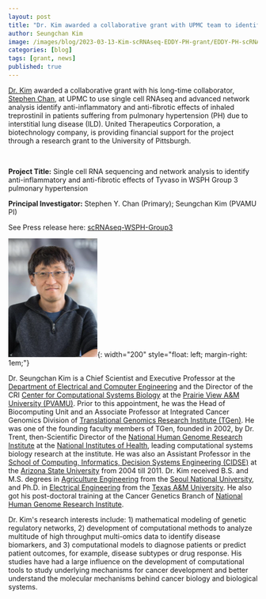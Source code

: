 ```yaml
---
layout: post
title: "Dr. Kim awarded a collaborative grant with UPMC team to identify anti-inflammatory and anti-fibrotic effects of Tyvaso in WSPH Group 3 pulmonary hypertension"
author: Seungchan Kim
image: /images/blog/2023-03-13-Kim-scRNAseq-EDDY-PH-grant/EDDY-PH-scRNAseq-workflow.png
categories: [blog]
tags: [grant, news]
published: true
---
```



[Dr. Kim](/team/xishuang-dong) awarded a collaborative grant with his long-time collaborator, [Stephen Chan](https://www.sychanlab.pitt.edu/people-2/dr-chan/), at UPMC to use single cell RNAseq and advanced network analysis identify anti-inflammatory and anti-fibrotic effects of inhaled treprostinil in patients suffering from pulmonary hypertension (PH) due to interstitial lung disease (ILD). United Therapeutics Corporation, a biotechnology company, is providing financial support for the project through a research grant to the University of Pittsburgh.


<br/>

**Project Title:** Single cell RNA sequencing and network analysis to identify anti-inflammatory and anti-fibrotic effects of Tyvaso in WSPH Group 3 pulmonary hypertension 

**Principal Investigator:** Stephen Y. Chan (Primary); Seungchan Kim (PVAMU PI)

See Press release here: [scRNAseq-WSPH-Group3](https://www.pvamu.edu/research/post/prairie-view-am-university-receives-100000-grant-for-single-cell-rna-sequencing-collaborative-project-supported-by-united-therapeutics/)



![Seungchan Kim](/images/blog/2023-03-13-Kim-scRNAseq-EDDY-PH-grant/seungchan-kim.png){: width="200" style="float: left; margin-right: 1em;"}

Dr. Seungchan Kim is a Chief Scientist and Executive Professor at the [Department of Electrical and Computer Engineering](http://www.pvamu.edu/ece/) and the Director of the CRI [Center for Computational Systems Biology]({{site.baseurl}}{{"/"}}) at the [Prairie View A&M University (PVAMU)](http://www.pvamu.edu).  Prior to this appointment, he was the Head of Biocomputing Unit and an Associate Professor at Integrated Cancer Genomics Division of [Translational Genomics Research Institute (TGen)](http://www.tgen.org).  He was one of the founding faculty members of TGen, founded in 2002, by Dr. Trent, then-Scientific Director of the [National Human Genome Research Institute](https://www.genome.gov) at the [National Institutes of Health](https://www.nih.gov), leading computational systems biology research at the institute.  He was also an Assistant Professor in the [School of Computing, Informatics, Decision Systems Engineering (CIDSE)](https://cidse.engineering.asu.edu) at the [Arizona State University](http://www.asu.edu) from 2004 till 2011.  Dr. Kim received B.S. and M.S. degrees in [Agriculture Engineering](http://bse.snu.ac.kr/) from the [Seoul National University](http://www.snu.ac.kr), and Ph.D. in [Electrical Engineering](https://engineering.tamu.edu/electrical/) from the [Texas A&M University](http://www.tamu.edu). He also got his post-doctoral training at the Cancer Genetics Branch of [National Human Genome Research Institute](https://www.genome.gov).

Dr. Kim's research interests include: 1) mathematical modeling of genetic regulatory networks, 2) development of computational methods to analyze multitude of high throughput multi-omics data to identify disease biomarkers, and 3) computational models to diagnose patients or predict patient outcomes, for example, disease subtypes or drug response. His studies have had a large influence on the development of computational tools to study underlying mechanisms for cancer development and better understand the molecular mechanisms behind cancer biology and biological systems.